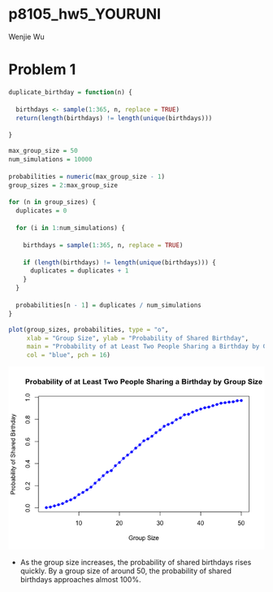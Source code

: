 p8105_hw5_YOURUNI
================
Wenjie Wu

# Problem 1

``` r
duplicate_birthday = function(n) {

  birthdays <- sample(1:365, n, replace = TRUE)  
  return(length(birthdays) != length(unique(birthdays)))
  
}
```

``` r
max_group_size = 50  
num_simulations = 10000  

probabilities = numeric(max_group_size - 1)
group_sizes = 2:max_group_size

for (n in group_sizes) {
  duplicates = 0  
  
  for (i in 1:num_simulations) {
    
    birthdays = sample(1:365, n, replace = TRUE)
    
    if (length(birthdays) != length(unique(birthdays))) {
      duplicates = duplicates + 1
    }
  }
  
  probabilities[n - 1] = duplicates / num_simulations
}
```

``` r
plot(group_sizes, probabilities, type = "o",
     xlab = "Group Size", ylab = "Probability of Shared Birthday",
     main = "Probability of at Least Two People Sharing a Birthday by Group Size",
     col = "blue", pch = 16)
```

![](p8105_hw5_ww2744_files/figure-gfm/unnamed-chunk-3-1.png)<!-- -->

- As the group size increases, the probability of shared birthdays rises
  quickly. By a group size of around 50, the probability of shared
  birthdays approaches almost 100%.
